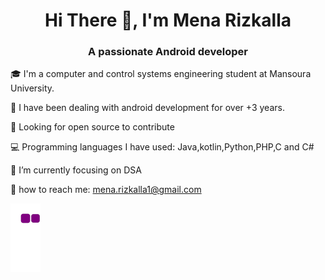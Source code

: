 <h1 align="center">Hi There 👋, I'm Mena Rizkalla</h1>
<h3 align="center">A passionate Android developer </h3>


🎓 I'm a computer and control systems engineering student at Mansoura University.

🌱 I have been dealing with android development for over +3 years.

🤔 Looking for open source to contribute

💻 Programming languages I have used: Java,kotlin,Python,PHP,C and C#

🔭 I’m currently focusing on DSA

📧 how to reach me: mena.rizkalla1@gmail.com


![snake gif](https://github.com/mena-rizkalla/mena-rizkalla/blob/output/github-contribution-grid-snake.gif)
